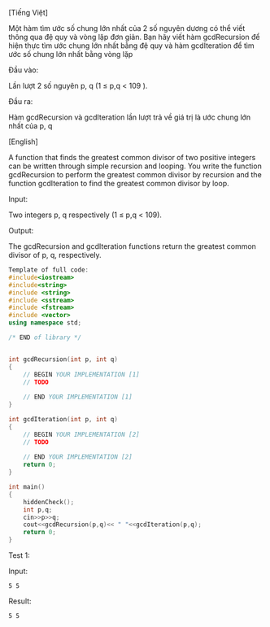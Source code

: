  

[Tiếng Việt]

Một hàm tìm ước số chung lớn nhất của 2 số nguyên dương có thể viết thông qua đệ quy và vòng lặp đơn giản. Bạn hãy viết hàm gcdRecursion để hiện thực tìm ước chung lớn nhất bằng đệ quy và hàm gcdIteration để tìm ước số chung lớn nhất bằng vòng lặp

Đầu vào:

Lần lượt 2 số nguyên p, q (1 ≤ p,q < 109 ).

Đầu ra:

Hàm gcdRecursion và gcdIteration lần lượt trả về giá trị là ước chung lớn nhất của p, q

[English] 

A function that finds the greatest common divisor of two positive integers can be written through simple recursion and looping. You write the function gcdRecursion to perform the greatest common divisor by recursion and the function gcdIteration to find the greatest common divisor by loop.

Input:

Two integers p, q respectively (1 ≤ p,q < 109).

Output:

 

The gcdRecursion and gcdIteration functions return the greatest common divisor of p, q, respectively.

```cpp
Template of full code:
#include<iostream>
#include<string>
#include <string>
#include <sstream>
#include <fstream>
#include <vector>
using namespace std;

/* END of library */


int gcdRecursion(int p, int q)
{
    // BEGIN YOUR IMPLEMENTATION [1]
    // TODO
   
    // END YOUR IMPLEMENTATION [1]
}

int gcdIteration(int p, int q)
{
    // BEGIN YOUR IMPLEMENTATION [2]
    // TODO
   
    // END YOUR IMPLEMENTATION [2]
    return 0;
}

int main()
{
    hiddenCheck();
    int p,q;
    cin>>p>>q;
    cout<<gcdRecursion(p,q)<< " "<<gcdIteration(p,q);
    return 0;
}
```

Test 1:

Input:
```
5 5
```

Result:
```
5 5
```